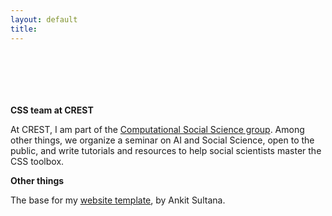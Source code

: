 ```yaml
---
layout: default
title: 
---
```


<div style="height: 70px;"></div>

**CSS team at CREST**

At CREST, I am part of the [Computational Social Science group](https://www.css.cnrs.fr). Among other things, we organize a seminar on AI and Social Science, open to the public, and write tutorials and resources to help social scientists master the CSS toolbox.


**Other things**

The base for my [website template](https://github.com/ankitsultana/researcher), by Ankit Sultana.

<div style="height: 70px;"></div>
